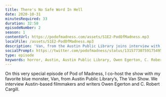 ```yaml
---
title: There's No Safe Word In Hell
date: 2020-10-31
minutesRequired: 33
duration: 32:50
episodeNumber: 2
season: 1
contentUrl: https://podofmadness.com/assets/S1E2-PodOfMadness.mp3
localFile: /assets/S1E2-PodOfMadness.mp3
description: 'Van, from the Austin Public Library joins interview with filmmakers and writers Owen Egerton and C. Robert Cargill'
socialPrompt: https://twitter.com/podofmadness/status/1315773075917549569
type: episode
keywords: horror, Austin, Austin Public Library, Owen Egerton, C. Robert Cargill, Full Moon Horror, Puppet Master, podcast
---
```

On this very special episode of Pod of Madness, I co-host the show with my favorite blue monster, Van, from Austin Public Library’s, The Van Show. We interview Austin-based filmmakers and writers Owen Egerton and C. Robert Cargill.
